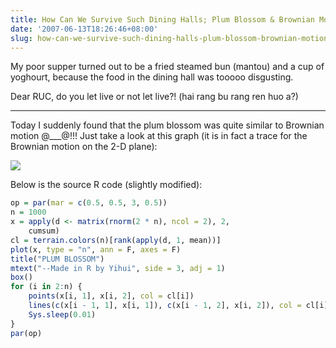 ```yaml
---
title: How Can We Survive Such Dining Halls; Plum Blossom & Brownian Motion
date: '2007-06-13T18:26:46+08:00'
slug: how-can-we-survive-such-dining-halls-plum-blossom-brownian-motion
---
```


My poor supper turned out to be a fried steamed bun (mantou) and a cup of yoghourt, because the food in the dining hall was tooooo disgusting. 

Dear RUC, do you let live or not let live?! (hai rang bu rang ren huo a?) 

---

Today I suddenly found that the plum blossom was quite similar to Brownian motion @___@!!! Just take a look at this graph (it is in fact a trace for the Brownian motion on the 2-D plane): 

![](https://db.yihui.org/space/plum-blossom.gif) 

Below is the source R code (slightly modified):

```r
op = par(mar = c(0.5, 0.5, 3, 0.5))
n = 1000
x = apply(d <- matrix(rnorm(2 * n), ncol = 2), 2, 
    cumsum)
cl = terrain.colors(n)[rank(apply(d, 1, mean))]
plot(x, type = "n", ann = F, axes = F)
title("PLUM BLOSSOM")
mtext("--Made in R by Yihui", side = 3, adj = 1)
box()
for (i in 2:n) {
    points(x[i, 1], x[i, 2], col = cl[i])
    lines(c(x[i - 1, 1], x[i, 1]), c(x[i - 1, 2], x[i, 2]), col = cl[i])
    Sys.sleep(0.01)
}
par(op)
```
